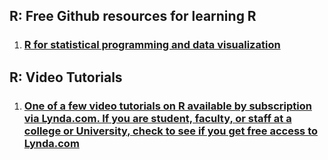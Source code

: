 ## R: Free Github resources for learning R
1. ### [R for statistical programming and data visualization](https://github.com/CSCAR/Resources/wiki/R)

## R: Video Tutorials
1. ### [One of a few video tutorials on R available by subscription via Lynda.com. If you are student, faculty, or staff at a college or University, check to see if you get free access to Lynda.com](https://www.lynda.com/R-tutorials/R-Statistics-Essential-Training/142447-2.html)
